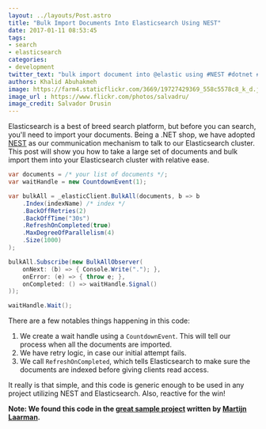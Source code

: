 ```yaml
---
layout: ../layouts/Post.astro
title: "Bulk Import Documents Into Elasticsearch Using NEST"
date: 2017-01-11 08:53:45
tags: 
- search
- elasticsearch
categories: 
- development
twitter_text: "bulk import document into @elastic using #NEST #dotnet #search"
authors: Khalid Abuhakmeh
image: https://farm4.staticflickr.com/3669/19727429369_558c5578c8_k_d.jpg
image_url : https://www.flickr.com/photos/salvadru/
image_credit: Salvador Drusin
---
```


Elasticsearch is a best of breed search platform, but before you can search, you'll need to import your documents. Being a .NET shop, we have adopted [NEST][nest] as our communication mechanism to talk to our Elasticsearch cluster. This post will show you how to take a large set of documents and bulk import them into your Elasticsearch cluster with relative ease.

```csharp
var documents = /* your list of documents */;
var waitHandle = new CountdownEvent(1);

var bulkAll = _elasticClient.BulkAll(documents, b => b
    .Index(indexName) /* index */
    .BackOffRetries(2)
    .BackOffTime("30s")
    .RefreshOnCompleted(true)
    .MaxDegreeOfParallelism(4)
    .Size(1000)
);

bulkAll.Subscribe(new BulkAllObserver(
    onNext: (b) => { Console.Write("."); },
    onError: (e) => { throw e; },
    onCompleted: () => waitHandle.Signal()
));

waitHandle.Wait();
```

There are a few notables things happening in this code:

1. We create a wait handle using a `CountdownEvent`. This will tell our process when all the documents are imported.
2. We have retry logic, in case our initial attempt fails.
3. We call `RefreshOnCompleted`, which tells Elasticsearch to make sure the documents are indexed before giving clients read access.

It really is that simple, and this code is generic enough to be used in any project utilizing NEST and Elasticsearch. Also, reactive for the win!

**Note: We found this code in the [great sample project][sample] written by [Martijn Laarman][mpdreamz].**

[nest]: https://github.com/elastic/elasticsearch-net
[sample]: https://github.com/elastic/elasticsearch-net-example/tree/5.x-codecomplete
[mpdreamz]: https://t.co/hVwjKdHFjC